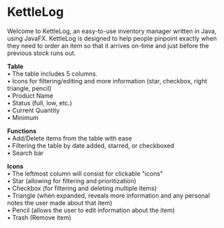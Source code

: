 # KettleLog

Welcome to KettleLog, an easy-to-use inventory manager written in Java, using JavaFX. KettleLog is designed to help people pinpoint exactly when they need to order an item so that it arrives on-time and just before the previous stock runs out. 

<b>Table</b>
<br>• The table includes 5 columns. 
<br>• Icons for filtering/editing and more information (star, checkbox, right triangle, pencil)
<br>• Product Name 
<br>• Status (full, low, etc.)
<br>• Current Quantity
<br>• Minimum 

<b>Functions</b>
<br>• Add/Delete items from the table with ease
<br>• Filtering the table by date added, starred, or checkboxed
<br>• Search bar

<b>Icons</b>
<br>• The leftmost column will consist for clickable "icons"
<br>• Star (allowing for filtering and prioritization)
<br>• Checkbox (for filtering and deleting multiple items)
<br>• Triangle (when expanded, reveals more information and any personal notes the user made about that item)
<br>• Pencil (allows the user to edit information about the item)
<br>• Trash (Remove item)

